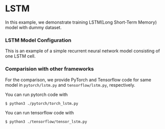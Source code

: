 # LSTM

In this example, we demonstrate training LSTM(Long Short-Term Memory) model with dummy dataset.

### LSTM Model Configuration

This is an example of a simple recurrent neural network model consisting of one LSTM cell.

### Comparision with other frameworks

For the comparison, we provide PyTorch and Tensorflow code for same model in ```pytorch/lstm.py``` and ```tensorflow/lstm.py```, respectively.

You can run pytorch code with

``` bash
$ python3 ./pytorch/torch_lstm.py
```

You can run tensorflow code with

``` bash
$ python3 ./tensorflow/tensor_lstm.py
```
